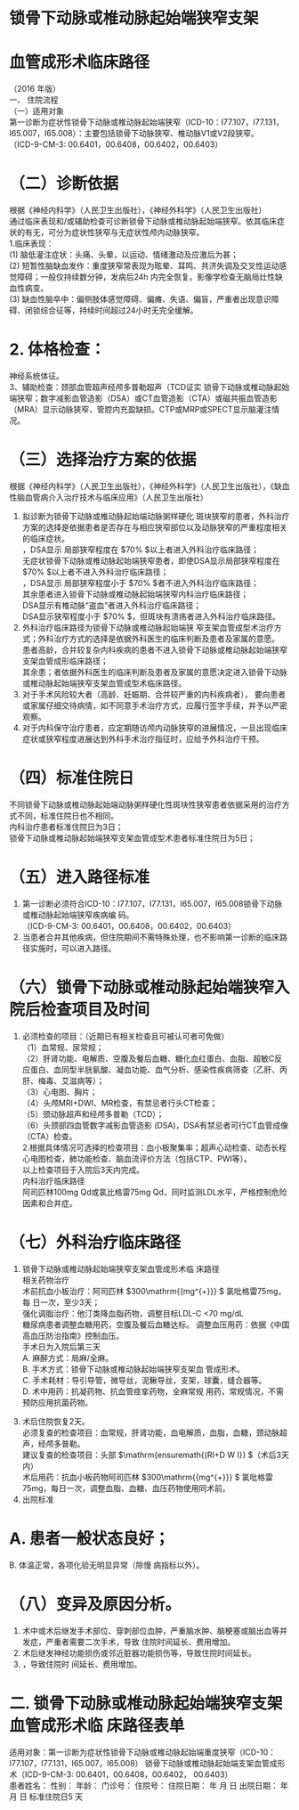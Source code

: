 # 锁骨下动脉或椎动脉起始端狭窄支架  
# 血管成形术临床路径  
（2016 年版）  
一、 住院流程  
（一）适用对象  
第一诊断为症状性锁骨下动脉或椎动脉起始端狭窄（ICD-10：I77.107，I77.131，I65.007，I65.008）：主要包括锁骨下动脉狭窄、椎动脉V1或V2段狭窄。  
（ICD-9-CM-3: 00.6401，00.6408，00.6402，00.6403）  
# （二）诊断依据  
根据《神经内科学》（人民卫生出版社），《神经外科学》（人民卫生出版社）  
通过临床表现和/或辅助检查可诊断锁骨下动脉或椎动脉起始端狭窄。依其临床症状的有无，可分为症状性狭窄与无症状性颅内动脉狭窄。  
1.临床表现：  
(1) 脑低灌注症状：头痛、头晕，以运动、情绪激动及应激后为甚；  
(2) 短暂性脑缺血发作：重度狭窄常表现为眩晕、耳鸣、共济失调及交叉性运动感觉障碍；一般仅持续数分钟，发病后24h 内完全恢复。影像学检查无脑局灶性缺血性病变。  
(3) 缺血性脑卒中：偏侧肢体感觉障碍、偏瘫、失语、偏盲，严重者出现意识障碍、闭锁综合征等，持续时间超过24小时无完全缓解。  
# 2. 体格检查：  
神经系统体征。  
3、辅助检查：颈部血管超声经颅多普勒超声（TCD证实 锁骨下动脉或椎动脉起始端狭窄；数字减影血管造影（DSA）或CT血管造影（CTA）或磁共振血管造影（MRA）显示动脉狭窄，管腔内充盈缺损。CTP或MRP或SPECT显示脑灌注情况。  
# （三）选择治疗方案的依据  
根据《神经内科学》（人民卫生出版社），《神经外科学》（人民卫生出版社），《缺血性脑血管病介入治疗技术与临床应用》（人民卫生出版社）  
1. 拟诊断为锁骨下动脉或椎动脉起始端动脉粥样硬化 斑块狭窄的患者，外科治疗方案的选择是依据患者是否存在与相应狭窄部位以及动脉狭窄的严重程度相关的临床症状。  
，DSA显示 局部狭窄程度在 $70\% $以上者进入外科治疗临床路径；  
无症状锁骨下动脉或椎动脉起始端狭窄患者，即使DSA显示局部狭窄程度在 $70\% $以上者不进入外科治疗临床路径；  
，DSA显示 局部狭窄程度小于 $70\% $者不进入外科治疗临床路径；  
其余患者进入锁骨下动脉或椎动脉起始端狭窄内科治疗临床路径；  
DSA显示有椎动脉“盗血”者进入外科治疗临床路径；  
DSA显示狭窄程度小于 $70\% $，但斑块有溃疡者进入外科治疗临床路径。  
2. 外科治疗临床路径为锁骨下动脉或椎动脉起始端狭 窄支架血管成型术治疗方式；外科治疗方式的选择是依据外科医生的临床判断及患者及家属的意愿。  
患者高龄，合并较复杂内科疾病的患者不进入锁骨下动脉或椎动脉起始端狭窄支架血管成形临床路径；  
其余患；者依据外科医生的临床判断及患者及家属的意愿决定进入锁骨下动脉或椎动脉起始端狭窄支架血管成型术临床路径。  
3. 对于手术风险较大者（高龄、妊娠期、合并较严重的内科疾病者）， 要向患者或家属仔细交待病情，如不同意手术治疗方式，应履行签字手续，并予以严密观察。  
4. 对于内科保守治疗患者，应定期随访颅内动脉狭窄的进展情况，一旦出现临床症状或狭窄程度进展达到外科手术治疗指征时，应给予外科治疗干预。  
# （四）标准住院日  
不同锁骨下动脉或椎动脉起始端动脉粥样硬化性斑块性狭窄患者依据采用的治疗方式不同，标准住院日也不相同。  
内科治疗患者标准住院日为3日；  
锁骨下动脉或椎动脉起始端狭窄支架血管成型术患者标准住院日为5日；  
# （五）进入路径标准  
1. 第一诊断必须符合ICD-10：I77.107，I77.131，I65.007，I65.008锁骨下动脉或椎动脉起始端狭窄疾病编 码。  
（ICD-9-CM-3: 00.6401，00.6408，00.6402，00.6403）  
2. 当患者合并其他疾病，但住院期间不需特殊处理，也不影响第一诊断的临床路径实施时，可以进入路径。  
# （六）锁骨下动脉或椎动脉起始端狭窄入院后检查项目及时间  
1. 必须检查的项目：（近期已有相关检查且可被认可者可免做）  
（1）血常规、尿常规；  
（2）肝肾功能、电解质、空腹及餐后血糖、糖化血红蛋白、血脂、超敏C反应蛋白、血同型半胱氨酸、凝血功能、血气分析、感染性疾病筛查（乙肝、丙肝、梅毒、艾滋病等）；  
（3）心电图、胸片；  
（4）头颅MRI+DWI、MR检查，有禁忌者行头CT检查；  
（5）颈动脉超声和经颅多普勒（TCD）；  
（6）头颈部四血管数字减影血管造影 (DSA)，DSA有禁忌者可行CT血管成像（CTA）检查。  
2.根据具体情况可选择的检查项目：血小板聚集率；超声心动检查、动态长程心电图检查，肺功能检查、脑血流评价方法（包括CTP、PWI等）。  
以上检查项目于入院后3天内完成。  
内科治疗临床路径  
阿司匹林100mg Qd或氯比格雷75mg Qd，同时监测LDL水平，严格控制危险因素和合并症。  
# （七）外科治疗临床路径  
1. 锁骨下动脉或椎动脉起始端狭窄支架血管成形术临 床路径  
相关药物治疗  
术前抗血小板治疗：阿司匹林 $300\mathrm{{mg^{+}}} $ 氯吡格雷75mg，每 日一次，至少3天；  
强化调脂治疗：他汀类降血脂药物，调整目标LDL-C  <70  mg/dL  
糖尿病患者调整血糖用药，空腹及餐后血糖达标。 调整血压用药：依据《中国高血压防治指南》控制血压。  
手术日为入院后第三天  
A. 麻醉方式：局麻/全麻。  
B. 手术方式：锁骨下动脉或椎动脉起始端狭窄支架血 管成形术。  
C. 手术耗材：导引导管，微导丝，泥鳅导丝，支架，球囊，缝合器等。  
D. 术中用药：抗凝药物、抗血管痉挛药物，全麻常规 用药，常规情况，不需预防应用抗菌药物。  
3) 术后住院恢复2天。  
必须复查的检查项目：血常规，肝肾功能，血电解质，血脂，血糖，颈动脉超声，经颅多普勒。  
建议复查的检查项目：头部 $\mathrm{ensuremath{(RI+D W I}} $（术后3天内）  
术后用药：抗血小板药物阿司匹林 $300\mathrm{{mg^{+}}} $ 氯吡格雷 75mg，每日一次，调整血脂、血糖、血压药物使用同术前。  
4) 出院标准  
#           A. 患者一般状态良好；  
B. 体温正常，各项化验无明显异常（除慢 病指标以外）。  
#  （八）变异及原因分析。  
1. 术中或术后继发手术部位、穿刺部位血肿，严重脑水肿、脑梗塞或脑出血等并发症，严重者需要二次手术，导致 住院时间延长、费用增加。  
2. 术后继发神经功能损伤或邻近脏器功能损伤等，导致住院时间延长。  
3. ，导致住院时 间延长、费用增加。  
# 二.   锁骨下动脉或椎动脉起始端狭窄支架血管成形术临 床路径表单  
适用对象：第一诊断为症状性锁骨下动脉或椎动脉起始端重度狭窄（ICD-10：I77.107，I77.131，I65.007，I65.008） 锁骨下动脉或椎动脉起始端支架血管成形术（ICD-9-CM-3: 00.6401，00.6408，00.6402， 00.6403）  
患者姓名：           性别：    年龄：    门诊号：       住院号：       住院日期：   年  月  日 出院日期：   年  月  日  标准住院日5 天  
